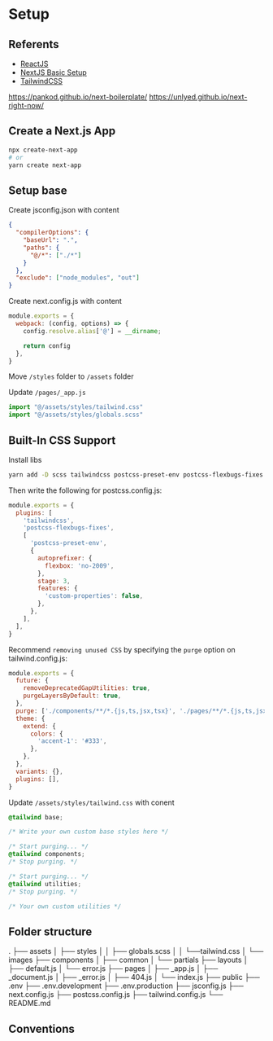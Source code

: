 # Setup

## Referents

- [ReactJS](https://reactjs.org/)
- [NextJS Basic Setup](https://nextjs.org/learn/basics/create-nextjs-app)
- [TailwindCSS](https://tailwindcss.com/)

https://pankod.github.io/next-boilerplate/
https://unlyed.github.io/next-right-now/

## Create a Next.js App

```bash
npx create-next-app
# or
yarn create next-app
```

## Setup base

Create jsconfig.json with content

```json
{
  "compilerOptions": {
    "baseUrl": ".",
    "paths": {
      "@/*": ["./*"]
    }
  },
  "exclude": ["node_modules", "out"]
}
```

Create next.config.js with content

```js
module.exports = {
  webpack: (config, options) => {
    config.resolve.alias['@'] = __dirname;

    return config
  },
}
```

Move `/styles` folder to `/assets` folder

Update `/pages/_app.js`

```js
import "@/assets/styles/tailwind.css"
import "@/assets/styles/globals.scss"
```

## Built-In CSS Support

Install libs

```bash
yarn add -D scss tailwindcss postcss-preset-env postcss-flexbugs-fixes
```

Then write the following for postcss.config.js:

```js
module.exports = {
  plugins: [
    'tailwindcss',
    'postcss-flexbugs-fixes',
    [
      'postcss-preset-env',
      {
        autoprefixer: {
          flexbox: 'no-2009',
        },
        stage: 3,
        features: {
          'custom-properties': false,
        },
      },
    ],
  ],
}
```

Recommend `removing unused CSS` by specifying the `purge` option on tailwind.config.js:

```js
module.exports = {
  future: {
    removeDeprecatedGapUtilities: true,
    purgeLayersByDefault: true,
  },
  purge: ['./components/**/*.{js,ts,jsx,tsx}', './pages/**/*.{js,ts,jsx,tsx}'],
  theme: {
    extend: {
      colors: {
        'accent-1': '#333',
      },
    },
  },
  variants: {},
  plugins: [],
}
```

Update `/assets/styles/tailwind.css` with conent

```css
@tailwind base;

/* Write your own custom base styles here */

/* Start purging... */
@tailwind components;
/* Stop purging. */

/* Start purging... */
@tailwind utilities;
/* Stop purging. */

/* Your own custom utilities */
```

## Folder structure

.
├── assets
│   ├── styles
│   │   ├── globals.scss
│   │   └──tailwind.css
│   └── images
├── components
│   ├── common
│   └── partials
├── layouts
│   ├── default.js
│   └── error.js
├── pages
│   ├── _app.js
│   ├── _document.js
│   ├── _error.js
│   ├── 404.js
│   └── index.js
├── public
├── .env
├── .env.development
├── .env.production
├── jsconfig.js
├── next.config.js
├── postcss.config.js
├── tailwind.config.js
└── README.md

## Conventions

